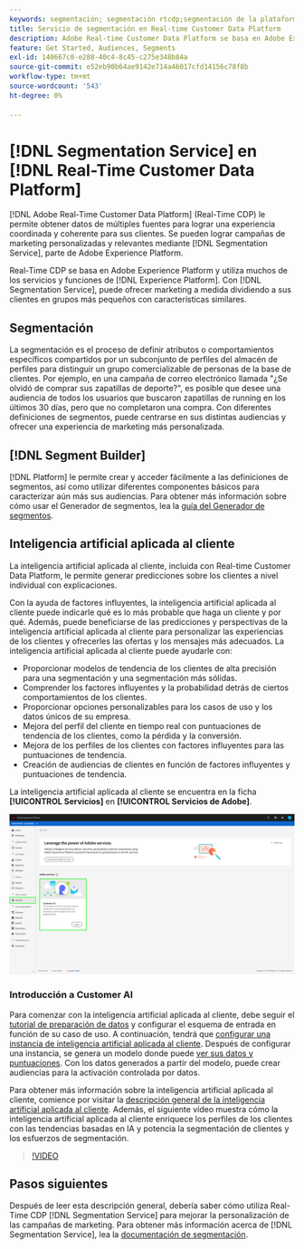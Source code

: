 ```yaml
---
keywords: segmentación; segmentación rtcdp;segmentación de la plataforma de datos del cliente en tiempo real
title: Servicio de segmentación en Real-time Customer Data Platform
description: Adobe Real-time Customer Data Platform se basa en Adobe Experience Platform y utiliza muchos de los servicios y funciones de Experience Platform. Con el servicio de segmentación puede ofrecer marketing a medida dividiendo a sus clientes en grupos más pequeños con características similares.
feature: Get Started, Audiences, Segments
exl-id: 140667c0-e288-40c4-8c45-c275e348b84a
source-git-commit: e52eb90b64ae9142e714a46017cfd14156c78f8b
workflow-type: tm+mt
source-wordcount: '543'
ht-degree: 0%

---
```


# [!DNL Segmentation Service] en [!DNL Real-Time Customer Data Platform]

[!DNL Adobe Real-Time Customer Data Platform] (Real-Time CDP) le permite obtener datos de múltiples fuentes para lograr una experiencia coordinada y coherente para sus clientes. Se pueden lograr campañas de marketing personalizadas y relevantes mediante [!DNL Segmentation Service], parte de Adobe Experience Platform.

Real-Time CDP se basa en Adobe Experience Platform y utiliza muchos de los servicios y funciones de [!DNL Experience Platform]. Con [!DNL Segmentation Service], puede ofrecer marketing a medida dividiendo a sus clientes en grupos más pequeños con características similares.

## Segmentación

La segmentación es el proceso de definir atributos o comportamientos específicos compartidos por un subconjunto de perfiles del almacén de perfiles para distinguir un grupo comercializable de personas de la base de clientes. Por ejemplo, en una campaña de correo electrónico llamada &quot;¿Se olvidó de comprar sus zapatillas de deporte?&quot;, es posible que desee una audiencia de todos los usuarios que buscaron zapatillas de running en los últimos 30 días, pero que no completaron una compra. Con diferentes definiciones de segmentos, puede centrarse en sus distintas audiencias y ofrecer una experiencia de marketing más personalizada.

## [!DNL Segment Builder]

[!DNL Platform] le permite crear y acceder fácilmente a las definiciones de segmentos, así como utilizar diferentes componentes básicos para caracterizar aún más sus audiencias. Para obtener más información sobre cómo usar el Generador de segmentos, lea la [guía del Generador de segmentos](./segment-builder-guide.md).

## Inteligencia artificial aplicada al cliente

La inteligencia artificial aplicada al cliente, incluida con Real-time Customer Data Platform, le permite generar predicciones sobre los clientes a nivel individual con explicaciones.

Con la ayuda de factores influyentes, la inteligencia artificial aplicada al cliente puede indicarle qué es lo más probable que haga un cliente y por qué. Además, puede beneficiarse de las predicciones y perspectivas de la inteligencia artificial aplicada al cliente para personalizar las experiencias de los clientes y ofrecerles las ofertas y los mensajes más adecuados. La inteligencia artificial aplicada al cliente puede ayudarle con:

* Proporcionar modelos de tendencia de los clientes de alta precisión para una segmentación y una segmentación más sólidas.
* Comprender los factores influyentes y la probabilidad detrás de ciertos comportamientos de los clientes.
* Proporcionar opciones personalizables para los casos de uso y los datos únicos de su empresa.
* Mejora del perfil del cliente en tiempo real con puntuaciones de tendencia de los clientes, como la pérdida y la conversión.
* Mejora de los perfiles de los clientes con factores influyentes para las puntuaciones de tendencia.
* Creación de audiencias de clientes en función de factores influyentes y puntuaciones de tendencia.

La inteligencia artificial aplicada al cliente se encuentra en la ficha **[!UICONTROL Servicios]** en **[!UICONTROL Servicios de Adobe]**.

![Ubicación de inteligencia artificial aplicada al cliente](../assets/overview/rtcdp-customer-ai.png)

### Introducción a Customer AI

Para comenzar con la inteligencia artificial aplicada al cliente, debe seguir el [tutorial de preparación de datos](../../intelligent-services/data-preparation.md) y configurar el esquema de entrada en función de su caso de uso. A continuación, tendrá que [configurar una instancia de inteligencia artificial aplicada al cliente](../../intelligent-services/customer-ai/user-guide/configure.md). Después de configurar una instancia, se genera un modelo donde puede [ver sus datos y puntuaciones](../../intelligent-services/customer-ai/user-guide/discover-insights.md). Con los datos generados a partir del modelo, puede crear audiencias para la activación controlada por datos.

Para obtener más información sobre la inteligencia artificial aplicada al cliente, comience por visitar la [descripción general de la inteligencia artificial aplicada al cliente](../../intelligent-services/customer-ai/overview.md). Además, el siguiente vídeo muestra cómo la inteligencia artificial aplicada al cliente enriquece los perfiles de los clientes con las tendencias basadas en IA y potencia la segmentación de clientes y los esfuerzos de segmentación.

>[!VIDEO](https://video.tv.adobe.com/v/40374/?quality=12&learn=on)


## Pasos siguientes

Después de leer esta descripción general, debería saber cómo utiliza Real-Time CDP [!DNL Segmentation Service] para mejorar la personalización de las campañas de marketing. Para obtener más información acerca de [!DNL Segmentation Service], lea la [documentación de segmentación](../../segmentation/home.md).
